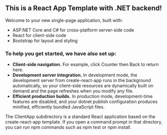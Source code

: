 ## This is a React App Template with .NET backend!

Welcome to your new single-page application, built with:

- ASP.NET Core and C# for cross-platform server-side code
- React for client-side code
- Bootstrap for layout and styling

### To help you get started, we have also set up:

- **Client-side navigation.** For example, click Counter then Back to return here.
- **Development server integration.** In development mode, the development server from create-react-app runs in the background automatically, so your client-side resources are dynamically built on demand and the page refreshes when you modify any file.
- **Efficient production builds.** In production mode, development-time features are disabled, and your dotnet publish configuration produces minified, efficiently bundled JavaScript files.

The ClientApp subdirectory is a standard React application based on the create-react-app template. If you open a command prompt in that directory, you can run npm commands such as npm test or npm install.